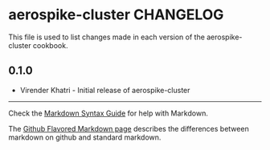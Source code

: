 aerospike-cluster CHANGELOG
===========================

This file is used to list changes made in each version of the aerospike-cluster cookbook.

0.1.0
-----
- Virender Khatri - Initial release of aerospike-cluster

- - -
Check the [Markdown Syntax Guide](http://daringfireball.net/projects/markdown/syntax) for help with Markdown.

The [Github Flavored Markdown page](http://github.github.com/github-flavored-markdown/) describes the differences between markdown on github and standard markdown.
